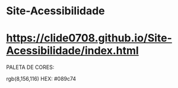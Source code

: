 # Site-Acessibilidade

# https://clide0708.github.io/Site-Acessibilidade/index.html

PALETA DE CORES:

rgb(8,156,116)
HEX: #089c74
